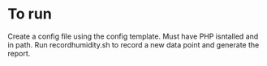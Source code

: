 # To run
Create a config file using the config template. Must have PHP isntalled and in path. Run recordhumidity.sh to record a new data point and generate the report.
